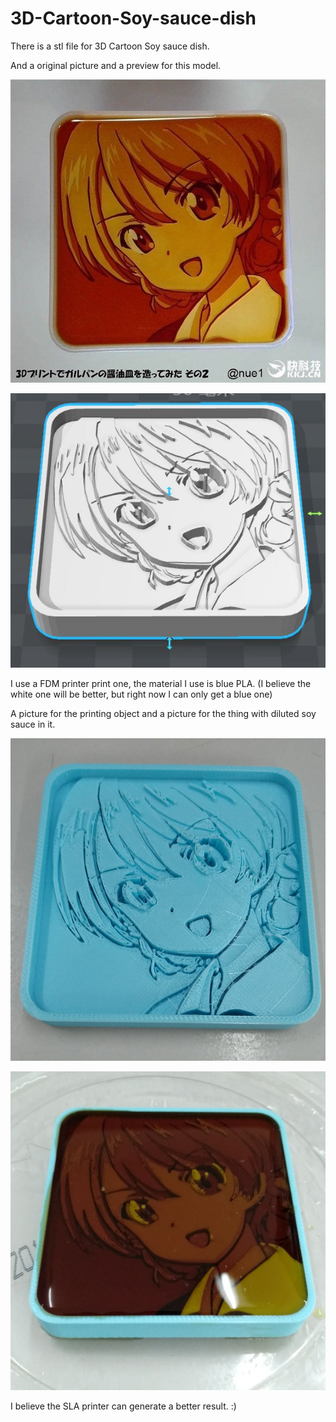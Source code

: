 # 3D-Cartoon-Soy-sauce-dish

There is a stl file for 3D Cartoon Soy sauce dish.

And a original picture and a preview for this model.

![image](.\source_result_img\original_picture.jpg)

![image](.\source_result_img\model_preview.JPG)

I use a FDM printer print one, the material I use is blue PLA. (I believe the white one will be better, but right now I can only get a blue one)

A picture for the printing object and a picture for the thing with diluted soy sauce in it.

![image](.\source_result_img\printing_object.png)

![image](.\source_result_img\soy_sauce_in_it.png)

I believe the SLA printer can generate a better result. :)
